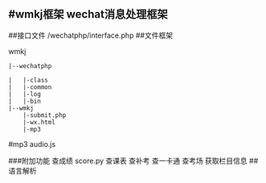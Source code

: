 #wmkj框架
wechat消息处理框架
---------
##接口文件
	/wechatphp/interface.php
##文件框架

wmkj

    |--wechatphp
    
    |	|-class
    |	|-common
    |   |-log
    |   |-bin
    |--wmkj
        |-submit.php
        |-wx.html
        |-mp3

#mp3
audio.js

###附加功能
	查成绩 score.py
	查课表
	查补考
	查一卡通
	查考场
	获取栏目信息
##语言解析

